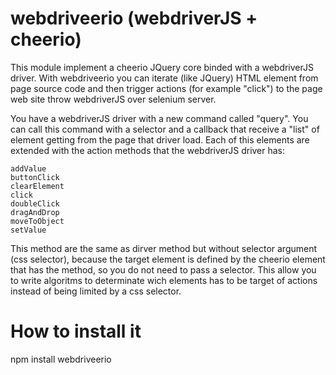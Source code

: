 webdriveerio (webdriverJS + cheerio)
====================================

This module implement a cheerio JQuery core binded with a webdriverJS driver. With webdriveerio you can iterate (like JQuery) HTML element from page source code and then trigger actions (for example "click") to the page web site throw webdriverJS over selenium server.

You have a webdriverJS driver with a new command called "query". You can call this command with a selector and a callback that receive a "list" of element getting from the page that driver load. Each of this elements are extended with the action methods that the webdriverJS driver has:

    addValue
    buttonClick
    clearElement
    click
    doubleClick
    dragAndDrop
    moveToObject
    setValue

This method are the same as dirver method but without selector argument (css selector), because the target element is defined by the cheerio element that has the method, so you do not need to pass a selector.
This allow you to write algoritms to determinate wich elements has to be target of actions instead of being limited by a css selector.

How to install it
=================

npm install webdriveerio
